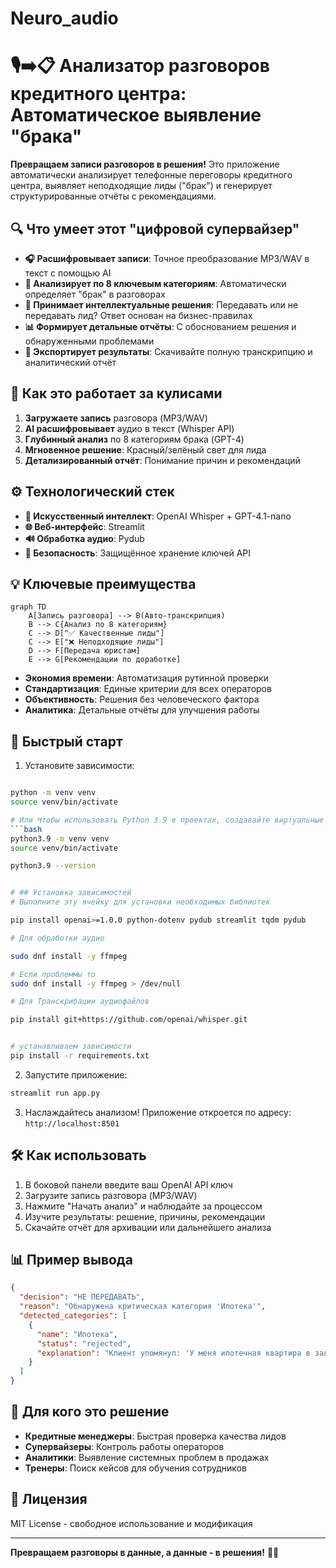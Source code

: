 # Neuro_audio


# 🎙️➡️📋 Анализатор разговоров кредитного центра: Автоматическое выявление "брака"

**Превращаем записи разговоров в решения!** Это приложение автоматически анализирует телефонные переговоры кредитного центра, выявляет неподходящие лиды ("брак") и генерирует структурированные отчёты с рекомендациями.

## 🔍 Что умеет этот "цифровой супервайзер"

- **🎧 Расшифровывает записи**: Точное преобразование MP3/WAV в текст с помощью AI
- **🧠 Анализирует по 8 ключевым категориям**: Автоматически определяет "брак" в разговорах
- **🚦 Принимает интеллектуальные решения**: Передавать или не передавать лид? Ответ основан на бизнес-правилах
- **📊 Формирует детальные отчёты**: С обоснованием решения и обнаруженными проблемами
- **💾 Экспортирует результаты**: Скачивайте полную транскрипцию и аналитический отчёт

## 🚀 Как это работает за кулисами

1. **Загружаете запись** разговора (MP3/WAV)
2. **AI расшифровывает** аудио в текст (Whisper API)
3. **Глубинный анализ** по 8 категориям брака (GPT-4)
4. **Мгновенное решение**: Красный/зелёный свет для лида
5. **Детализированный отчёт**: Понимание причин и рекомендаций

## ⚙️ Технологический стек

- **🧠 Искусственный интеллект**: OpenAI Whisper + GPT-4.1-nano
- **🌐 Веб-интерфейс**: Streamlit
- **🔊 Обработка аудио**: Pydub
- **🔑 Безопасность**: Защищённое хранение ключей API

## 💡 Ключевые преимущества

```mermaid
graph TD
    A[Запись разговора] --> B(Авто-транскрипция)
    B --> C{Анализ по 8 категориям}
    C --> D["✅ Качественные лиды"]
    C --> E["❌ Неподходящие лиды"]
    D --> F[Передача юристам]
    E --> G[Рекомендации по доработке]
```

- **Экономия времени**: Автоматизация рутинной проверки
- **Стандартизация**: Единые критерии для всех операторов
- **Объективность**: Решения без человеческого фактора
- **Аналитика**: Детальные отчёты для улучшения работы

## 🚀 Быстрый старт

1. Установите зависимости:
```bash

python -m venv venv
source venv/bin/activate

# Или Чтобы использовать Python 3.9 в проектах, создавайте виртуальные окружения:
```bash
python3.9 -m venv venv
source venv/bin/activate

python3.9 --version


# ## Установка зависимостей
# Выполните эту ячейку для установки необходимых библиотек

pip install openai>=1.0.0 python-dotenv pydub streamlit tqdm pydub

# Для обработки аудио

sudo dnf install -y ffmpeg

# Если проблеммы то
sudo dnf install -y ffmpeg > /dev/null  

# Для Транскрибации аудиофайлов

pip install git+https://github.com/openai/whisper.git 


# устанавливаем зависимости
pip install -r requirements.txt
```

2. Запустите приложение:
```bash
streamlit run app.py
```

3. Наслаждайтесь анализом! Приложение откроется по адресу: `http://localhost:8501`

## 🛠️ Как использовать

1. В боковой панели введите ваш OpenAI API ключ
2. Загрузите запись разговора (MP3/WAV)
3. Нажмите "Начать анализ" и наблюдайте за процессом
4. Изучите результаты: решение, причины, рекомендации
5. Скачайте отчёт для архивации или дальнейшего анализа

## 📊 Пример вывода

```json
{
  "decision": "НЕ ПЕРЕДАВАТЬ",
  "reason": "Обнаружена критическая категория 'Ипотека'",
  "detected_categories": [
    {
      "name": "Ипотека",
      "status": "rejected",
      "explanation": "Клиент упомянул: 'У меня ипотечная квартира в залоге'"
    }
  ]
}
```

## 🌟 Для кого это решение

- **Кредитные менеджеры**: Быстрая проверка качества лидов
- **Супервайзеры**: Контроль работы операторов
- **Аналитики**: Выявление системных проблем в продажах
- **Тренеры**: Поиск кейсов для обучения сотрудников

## 📜 Лицензия

MIT License - свободное использование и модификация

---

**Превращаем разговоры в данные, а данные - в решения!** 💼✨

